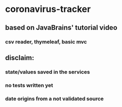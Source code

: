 # coronavirus-tracker

## based on JavaBrains' tutorial video

### csv reader, thymeleaf, basic mvc 

## disclaim:
  ### state/values saved in the services
  ### no tests written yet
  ### date origins from a not validated source
